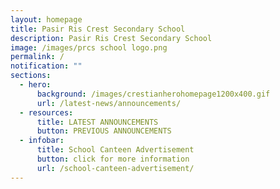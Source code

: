 ```yaml
---
layout: homepage
title: Pasir Ris Crest Secondary School
description: Pasir Ris Crest Secondary School
image: /images/prcs school logo.png
permalink: /
notification: ""
sections:
  - hero:
      background: /images/crestianherohomepage1200x400.gif
      url: /latest-news/announcements/
  - resources:
      title: LATEST ANNOUNCEMENTS
      button: PREVIOUS ANNOUNCEMENTS
  - infobar:
      title: School Canteen Advertisement
      button: click for more information
      url: /school-canteen-advertisement/
---
```

